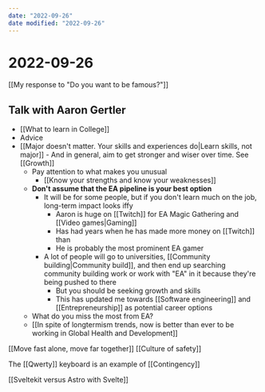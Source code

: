 ```yaml
---
date: "2022-09-26"
date modified: "2022-09-26"
---
```


# 2022-09-26
[[My response to "Do you want to be famous?"]]

## Talk with Aaron Gertler
- [[What to learn in College]]
- Advice
- [[Major doesn't matter. Your skills and experiences do|Learn skills, not major]]
		- And in general, aim to get stronger and wiser over time. See [[Growth]]
	- Pay attention to what makes you unusual
		- [[Know your strengths and know your weaknesses]]
	- **Don't assume that the EA pipeline is your best option**
		- It will be for some people, but if you don't learn much on the job, long-term impact looks iffy
			- Aaron is huge on [[Twitch]] for EA Magic Gathering and [[Video games|Gaming]]
			- Has had years when he has made more money on [[Twitch]] than
			- He is probably the most prominent EA gamer
		- A lot of people will go to universities, [[Community building|Community build]], and then end up searching community building work or work with "EA" in it because they're being pushed to there
			- But you should be seeking growth and skills
			- This has updated me towards [[Software engineering]] and [[Entrepreneurship]] as potential career options
	- What do you miss the most from EA?
	- [[In spite of longtermism trends, now is better than ever to be working in Global Health and Development]]

[[Move fast alone, move far together]]
[[Culture of safety]]

The [[Qwerty]] keyboard is an example of [[Contingency]]

[[Sveltekit versus Astro with Svelte]]